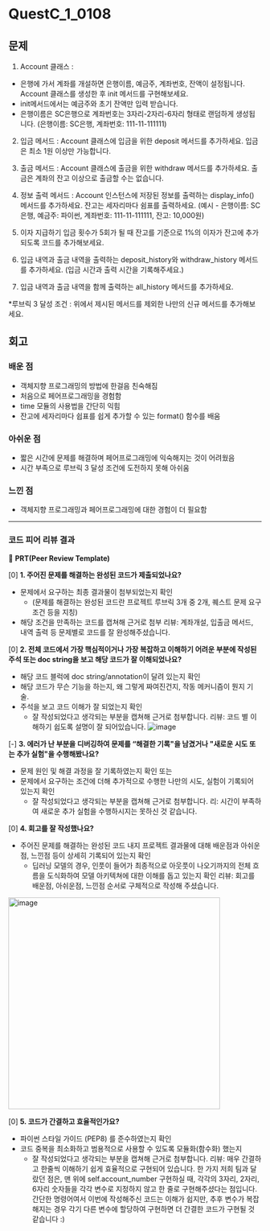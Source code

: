 # QuestC_1_0108

## 문제
1. Account 클래스 : 
- 은행에 가서 계좌를 개설하면 은행이름, 예금주, 계좌번호, 잔액이 설정됩니다. Account 클래스를 생성한 후 init 메서드를 구현해보세요. 
- init메서드에서는 예금주와 초기 잔액만 입력 받습니다. 
- 은행이름은 SC은행으로 계좌번호는 3자리-2자리-6자리 형태로 랜덤하게 생성됩니다. 
  (은행이름: SC은행, 계좌번호: 111-11-111111)

2. 입금 메서드 : Account 클래스에 입금을 위한 deposit 메서드를 추가하세요. 입금은 최소 1원 이상만 가능합니다.

3. 출금 메서드 : Account 클래스에 출금을 위한 withdraw 메서드를 추가하세요. 출금은 계좌의 잔고 이상으로 출금할 수는 없습니다.

4. 정보 출력 메서드 : Account 인스턴스에 저장된 정보를 출력하는 display_info() 메서드를 추가하세요. 잔고는 세자리마다 쉼표를 출력하세요. (예시 - 은행이름: SC은행, 예금주: 파이썬, 계좌번호: 111-11-111111, 잔고: 10,000원)

5. 이자 지급하기 입금 횟수가 5회가 될 때 잔고를 기준으로 1%의 이자가 잔고에 추가되도록 코드를 추가해보세요.

6. 입금 내역과 출금 내역을 출력하는 deposit_history와 withdraw_history 메서드를 추가하세요. (입금 시간과 출력 시간을 기록해주세요.)

7. 입금 내역과 출금 내역을 함께 출력하는 all_history 메서드를 추가하세요.

*루브릭 3 달성 조건 : 위에서 제시된 메서드를 제외한 나만의 신규 메서드를 추가해보세요. 


## 회고
### 배운 점
* 객체지향 프로그래밍의 방법에 한걸음 친숙해짐
* 처음으로 페어프로그래밍을 경험함
* time 모듈의 사용법을 간단히 익힘
* 잔고에 세자리마다 쉽표를 쉽게 추가할 수 있는 format() 함수를 배움

### 아쉬운 점
* 짧은 시간에 문제를 해결하며 페어프로그래밍에 익숙해지는 것이 어려웠음
* 시간 부족으로 루브릭 3 달성 조건에 도전하지 못해 아쉬움

### 느낀 점
* 객체지향 프로그래밍과 페어프로그래밍에 대한 경험이 더 필요함


---
### 코드 피어 리뷰 결과
🔑 **PRT(Peer Review Template)**

[0]  **1. 주어진 문제를 해결하는 완성된 코드가 제출되었나요?**
- 문제에서 요구하는 최종 결과물이 첨부되었는지 확인
	- (문제를 해결하는 완성된 코드란 프로젝트 루브릭 3개 중 2개, 퀘스트 문제 요구조건 등을 지칭)
- 해당 조건을 만족하는 코드를 캡쳐해 근거로 첨부
리뷰: 계좌개설, 입출금 메서드, 내역 출력 등 문제별로 코드를 잘 완성해주셨습니다.

  
[0]  **2. 전체 코드에서 가장 핵심적이거나 가장 복잡하고 이해하기 어려운 부분에 작성된 
	주석 또는 doc string을 보고 해당 코드가 잘 이해되었나요?**
- 해당 코드 블럭에 doc string/annotation이 달려 있는지 확인
- 해당 코드가 무슨 기능을 하는지, 왜 그렇게 짜여진건지, 작동 메커니즘이 뭔지 기술.
- 주석을 보고 코드 이해가 잘 되었는지 확인
	- 잘 작성되었다고 생각되는 부분을 캡쳐해 근거로 첨부합니다.
 리뷰: 코드 별 이해하기 쉽도록 설명이 잘 되어있습니다.
  ![image](https://github.com/Jean-yun/Aiffel/assets/155133473/22bcf3ac-1ad0-40f8-918a-7bb67db8ced2)


[-]  **3. 에러가 난 부분을 디버깅하여 문제를 “해결한 기록"을 남겼거나 "새로운 시도 
또는 추가 실험"을 수행해봤나요?**
- 문제 원인 및 해결 과정을 잘 기록하였는지 확인 또는
- 문제에서 요구하는 조건에 더해 추가적으로 수행한 나만의 시도, 실험이 기록되어 있는지 확인
	- 잘 작성되었다고 생각되는 부분을 캡쳐해 근거로 첨부합니다.
리: 시간이 부족하여 새로운 추가 실험을 수행하시지는 못하신 것 같습니다.
 
[0]  **4. 회고를 잘 작성했나요?**
- 주어진 문제를 해결하는 완성된 코드 내지 프로젝트 결과물에 대해 배운점과 아쉬운점, 느낀점 등이 상세히 기록되어 있는지 확인
    - 딥러닝 모델의 경우, 인풋이 들어가 최종적으로 아웃풋이 나오기까지의 전체 흐름을 도식화하여 모델 아키텍쳐에 대한 이해를 돕고 있는지 확인
리뷰: 회고를 배운점, 아쉬운점, 느낀점 순서로 구체적으로 작성해 주셨습니다.
<img width="421" alt="image" src="https://github.com/Jean-yun/Aiffel/assets/155133473/1c01fbad-1d2e-4426-b450-bbf0dd3cab5a">


[0]  **5. 코드가 간결하고 효율적인가요?**
- 파이썬 스타일 가이드 (PEP8) 를 준수하였는지 확인
- 코드 중복을 최소화하고 범용적으로 사용할 수 있도록 모듈화(함수화) 했는지
	- 잘 작성되었다고 생각되는 부분을 캡쳐해 근거로 첨부합니다.
리뷰: 매우 간결하고 한줄씩 이해하기 쉽게 효율적으로 구현되어 있습니다.
     한 가지 저희 팀과 달랐던 점은, 맨 위에 self.account_number 구현하실 때, 각각의 3자리, 2자리, 6자리 숫자들을 각각 변수로 지정하지 않고
     한 줄로 구현해주셨다는 점입니다. 간단한 명령어여서 이번에 작성해주신 코드는 이해가 쉽지만, 추후 변수가 복잡해지는 경우 각기 다른 변수에 할당하여 구현하면
     더 간결한 코드가 구현될 것 같습니다 :) 
